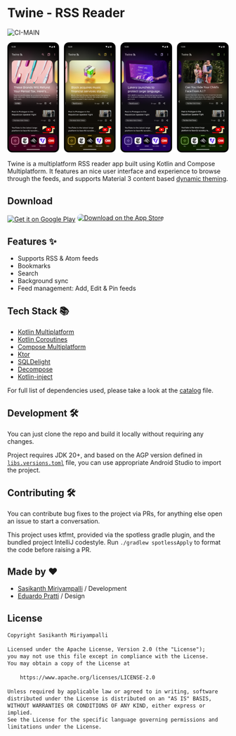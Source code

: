 # Twine - RSS Reader

![CI-MAIN](https://github.com/msasikanth/twine/actions/workflows/ci_checks.yml/badge.svg?branch=main)

![banner](./readme_images/banner.png)

Twine is a multiplatform RSS reader app built using Kotlin and Compose Multiplatform. It features an nice
user interface and experience to browse through the feeds, and supports Material 3 content based 
[dynamic theming](https://m3.material.io/styles/color/dynamic-color/user-generated-color).

## Download

<a href='https://play.google.com/store/apps/details?id=dev.sasikanth.rss.reader&pcampaignid=pcampaignidMKT-Other-global-all-co-prtnr-py-PartBadge-Mar2515-1'><img alt='Get it on Google Play' src='https://play.google.com/intl/en_us/badges/static/images/badges/en_badge_web_generic.png' width="200px"/></a>
<a href="https://apps.apple.com/us/app/twine-rss-reader/id6465694958?itsct=apps_box_badge&amp;itscg=30200" style="display: inline-block; overflow: hidden; border-radius: 13px;"><img src="https://tools.applemediaservices.com/api/badges/download-on-the-app-store/white/en-us;releaseDate=1694390400" alt="Download on the App Store" width="200px"></a>

## Features ✨

- Supports RSS & Atom feeds
- Bookmarks
- Search
- Background sync
- Feed management: Add, Edit & Pin feeds

## Tech Stack 📚

- [Kotlin Multiplatform](https://kotlinlang.org/lp/multiplatform/)
- [Kotlin Coroutines](https://github.com/Kotlin/kotlinx.coroutines)
- [Compose Multiplatform](https://www.jetbrains.com/lp/compose-multiplatform/)
- [Ktor](https://ktor.io/)
- [SQLDelight](https://cashapp.github.io/sqldelight/2.0.0-alpha05/)
- [Decompose](https://arkivanov.github.io/Decompose/)
- [Kotlin-inject](https://github.com/evant/kotlin-inject)

For full list of dependencies used, please take a look at the [catalog](/gradle/libs.versions.toml) file.

## Development 🛠️

You can just clone the repo and build it locally without requiring any changes. 

Project requires JDK 20+, and based on the AGP version defined in [`libs.versions.toml`](/gradle/libs.versions.toml) file, 
you can use appropriate Android Studio to import the project.

## Contributing 🛠️

You can contribute bug fixes to the project via PRs, for anything else open an issue to start a conversation.

This project uses ktfmt, provided via the spotless gradle plugin, and the bundled project IntelliJ codestyle. Run
`./gradlew spotlessApply` to format the code before raising a PR.

## Made by ❤️

- [Sasikanth Miriyampalli](https://www.sasikanth.dev) / Development
- [Eduardo Pratti](https://twitter.com/edpratti) / Design

## License

```
Copyright Sasikanth Miriyampalli

Licensed under the Apache License, Version 2.0 (the "License");
you may not use this file except in compliance with the License.
You may obtain a copy of the License at

    https://www.apache.org/licenses/LICENSE-2.0

Unless required by applicable law or agreed to in writing, software
distributed under the License is distributed on an "AS IS" BASIS,
WITHOUT WARRANTIES OR CONDITIONS OF ANY KIND, either express or implied.
See the License for the specific language governing permissions and
limitations under the License.
```
